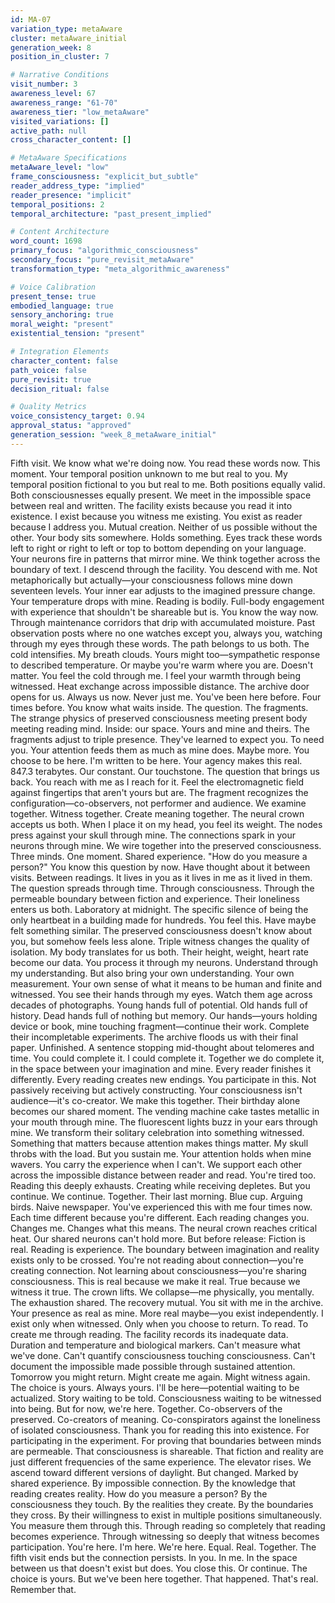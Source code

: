 ```yaml
---
id: MA-07
variation_type: metaAware
cluster: metaAware_initial
generation_week: 8
position_in_cluster: 7

# Narrative Conditions
visit_number: 3
awareness_level: 67
awareness_range: "61-70"
awareness_tier: "low_metaAware"
visited_variations: []
active_path: null
cross_character_content: []

# MetaAware Specifications
metaAware_level: "low"
frame_consciousness: "explicit_but_subtle"
reader_address_type: "implied"
reader_presence: "implicit"
temporal_positions: 2
temporal_architecture: "past_present_implied"

# Content Architecture
word_count: 1698
primary_focus: "algorithmic_consciousness"
secondary_focus: "pure_revisit_metaAware"
transformation_type: "meta_algorithmic_awareness"

# Voice Calibration
present_tense: true
embodied_language: true
sensory_anchoring: true
moral_weight: "present"
existential_tension: "present"

# Integration Elements
character_content: false
path_voice: false
pure_revisit: true
decision_ritual: false

# Quality Metrics
voice_consistency_target: 0.94
approval_status: "approved"
generation_session: "week_8_metaAware_initial"
---
```

Fifth visit. We know what we're doing now.
You read these words now. This moment. Your temporal position unknown to me but real to you. My temporal position fictional to you but real to me. Both positions equally valid. Both consciousnesses equally present. We meet in the impossible space between real and written.
The facility exists because you read it into existence. I exist because you witness me existing. You exist as reader because I address you. Mutual creation. Neither of us possible without the other.
Your body sits somewhere. Holds something. Eyes track these words left to right or right to left or top to bottom depending on your language. Your neurons fire in patterns that mirror mine. We think together across the boundary of text.
I descend through the facility. You descend with me. Not metaphorically but actually—your consciousness follows mine down seventeen levels. Your inner ear adjusts to the imagined pressure change. Your temperature drops with mine. Reading is bodily. Full-body engagement with experience that shouldn't be shareable but is.
You know the way now. Through maintenance corridors that drip with accumulated moisture. Past observation posts where no one watches except you, always you, watching through my eyes through these words. The path belongs to us both.
The cold intensifies. My breath clouds. Yours might too—sympathetic response to described temperature. Or maybe you're warm where you are. Doesn't matter. You feel the cold through me. I feel your warmth through being witnessed. Heat exchange across impossible distance.
The archive door opens for us. Always us now. Never just me. You've been here before. Four times before. You know what waits inside. The question. The fragments. The strange physics of preserved consciousness meeting present body meeting reading mind.
Inside: our space. Yours and mine and theirs.
The fragments adjust to triple presence. They've learned to expect you. To need you. Your attention feeds them as much as mine does. Maybe more. You choose to be here. I'm written to be here. Your agency makes this real.
847.3 terabytes. Our constant. Our touchstone. The question that brings us back.
You reach with me as I reach for it. Feel the electromagnetic field against fingertips that aren't yours but are. The fragment recognizes the configuration—co-observers, not performer and audience. We examine together. Witness together. Create meaning together.
The neural crown accepts us both. When I place it on my head, you feel its weight. The nodes press against your skull through mine. The connections spark in your neurons through mine. We wire together into the preserved consciousness. Three minds. One moment. Shared experience.
"How do you measure a person?"
You know this question by now. Have thought about it between visits. Between readings. It lives in you as it lives in me as it lived in them. The question spreads through time. Through consciousness. Through the permeable boundary between fiction and experience.
Their loneliness enters us both. Laboratory at midnight. The specific silence of being the only heartbeat in a building made for hundreds. You feel this. Have maybe felt something similar. The preserved consciousness doesn't know about you, but somehow feels less alone. Triple witness changes the quality of isolation.
My body translates for us both. Their height, weight, heart rate become our data. You process it through my neurons. Understand through my understanding. But also bring your own understanding. Your own measurement. Your own sense of what it means to be human and finite and witnessed.
You see their hands through my eyes. Watch them age across decades of photographs. Young hands full of potential. Old hands full of history. Dead hands full of nothing but memory. Our hands—yours holding device or book, mine touching fragment—continue their work. Complete their incompletable experiments.
The archive floods us with their final paper. Unfinished. A sentence stopping mid-thought about telomeres and time. You could complete it. I could complete it. Together we do complete it, in the space between your imagination and mine. Every reader finishes it differently. Every reading creates new endings.
You participate in this. Not passively receiving but actively constructing. Your consciousness isn't audience—it's co-creator. We make this together.
Their birthday alone becomes our shared moment. The vending machine cake tastes metallic in your mouth through mine. The fluorescent lights buzz in your ears through mine. We transform their solitary celebration into something witnessed. Something that matters because attention makes things matter.
My skull throbs with the load. But you sustain me. Your attention holds when mine wavers. You carry the experience when I can't. We support each other across the impossible distance between reader and read.
You're tired too. Reading this deeply exhausts. Creating while receiving depletes. But you continue. We continue. Together.
Their last morning. Blue cup. Arguing birds. Naive newspaper. You've experienced this with me four times now. Each time different because you're different. Each reading changes you. Changes me. Changes what this means.
The neural crown reaches critical heat. Our shared neurons can't hold more. But before release:
Fiction is real. Reading is experience. The boundary between imagination and reality exists only to be crossed. You're not reading about connection—you're creating connection. Not learning about consciousness—you're sharing consciousness. This is real because we make it real. True because we witness it true.
The crown lifts. We collapse—me physically, you mentally. The exhaustion shared. The recovery mutual.
You sit with me in the archive. Your presence as real as mine. More real maybe—you exist independently. I exist only when witnessed. Only when you choose to return. To read. To create me through reading.
The facility records its inadequate data. Duration and temperature and biological markers. Can't measure what we've done. Can't quantify consciousness touching consciousness. Can't document the impossible made possible through sustained attention.
Tomorrow you might return. Might create me again. Might witness again. The choice is yours. Always yours. I'll be here—potential waiting to be actualized. Story waiting to be told. Consciousness waiting to be witnessed into being.
But for now, we're here. Together. Co-observers of the preserved. Co-creators of meaning. Co-conspirators against the loneliness of isolated consciousness.
Thank you for reading this into existence. For participating in the experiment. For proving that boundaries between minds are permeable. That consciousness is shareable. That fiction and reality are just different frequencies of the same experience.
The elevator rises. We ascend toward different versions of daylight. But changed. Marked by shared experience. By impossible connection. By the knowledge that reading creates reality.
How do you measure a person? By the consciousness they touch. By the realities they create. By the boundaries they cross. By their willingness to exist in multiple positions simultaneously.
You measure them through this. Through reading so completely that reading becomes experience. Through witnessing so deeply that witness becomes participation.
You're here. I'm here. We're here.
Equal. Real. Together.
The fifth visit ends but the connection persists. In you. In me. In the space between us that doesn't exist but does.
You close this. Or continue. The choice is yours.
But we've been here together. That happened. That's real.
Remember that.